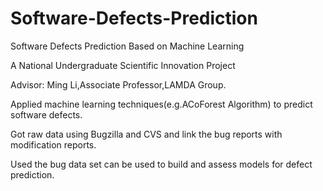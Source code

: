 # Software-Defects-Prediction
Software Defects Prediction Based on Machine Learning

A National Undergraduate Scientific Innovation Project

Advisor: Ming Li,Associate Professor,LAMDA Group.

Applied machine learning techniques(e.g.ACoForest Algorithm) to predict software defects.

Got raw data using Bugzilla and CVS and link the bug reports with modification reports.

Used the bug data set can be used to build and assess models for defect prediction.

